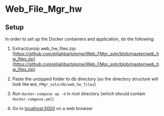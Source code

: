 # Web_File_Mgr_hw
## Setup
In order to set up the Docker containers and application, do the following:

1. Extract/unzip web_hw_files.zip: [https://github.com/elijahbartolome/Web_FMgr_soln/blob/master/web_hw_files.zip](https://github.com/elijahbartolome/Web_FMgr_soln/blob/master/web_hw_files.zip)

2. Paste the unzipped folder to db directory (so the directory structure will look like `Web_FMgr_soln/db/web_hw_files`)

3. Run `docker-compose up -d` in root directory (which should contain `docker-compose.yml`)

4. Go to [localhost:5000](localhost:5000) on a web browser
